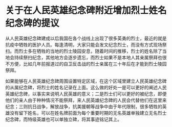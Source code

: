 # 关于在人民英雄纪念碑附近增加烈士姓名纪念碑的提议

从人民英雄纪念碑建成以后我国在各个战线上出现了很多英勇的烈士，最近的就是抗疫中牺牲的医护人员。每逢清明，大家只能会发文纪念烈士，而没有方式现场祭扫。而烈士多在牺牲的当地的烈士陵园安息，随着时间的推移，烈士的姓名除了当地会持续祭扫纪念，其他地方会逐步遗忘，而烈士如果不是本地人其亲属祭拜也很不方便，比如几年前报道过的自卫反击战的烈士亲属在三十年后在才能到烈士陵园祭拜。

如果能够在人民英雄纪念碑周围设置特定区域，在这个区域里建立人民英雄纪念碑的从属纪念碑，将烈士的姓名记录在上面。这么做的好处一是可以更好的阐述人民英雄纪念碑，以事实来说明人民英雄的意义；二是烈士们可以更好的被纪念，即便他们的亲人由于种种情况不能祭拜，来人民英雄纪念碑的人民会代替他们在这里来纪念；三则抗日战争，解放战争，抗美援朝等战争中由于年代限制，很多牺牲的英雄没有留下姓名，可以在姓名牌前面为每个重要时期的无名英雄单独建立无名烈士纪念碑，而特级英雄也可以单独立碑，将其事迹铭记其上。